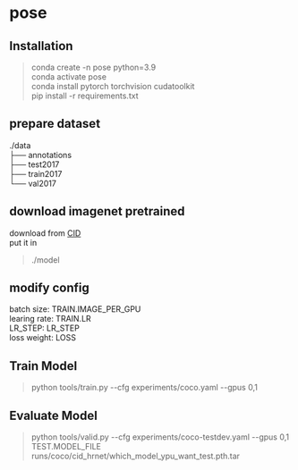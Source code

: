 # pose  
## Installation
>conda create -n pose python=3.9  
>conda activate pose  
>conda install pytorch torchvision cudatoolkit  
>pip install -r requirements.txt  

## prepare dataset   
./data  
  ├── annotations   
  ├── test2017  
  ├── train2017  
  └── val2017   
## download imagenet pretrained   
download from [CID](https://onedrive.live.com/?authkey=%21AHqcjFP4lObocYY&id=FB912A57B8604A1A%2149041&cid=FB912A57B8604A1A)   
put it in  
>./model  
## modify config  
batch size: TRAIN.IMAGE_PER_GPU  
learing rate: TRAIN.LR    
LR_STEP: LR_STEP  
loss weight: LOSS
## Train Model
>python tools/train.py --cfg experiments/coco.yaml --gpus 0,1
## Evaluate Model
>python tools/valid.py --cfg experiments/coco-testdev.yaml --gpus 0,1 TEST.MODEL_FILE runs/coco/cid_hrnet/which_model_ypu_want_test.pth.tar
